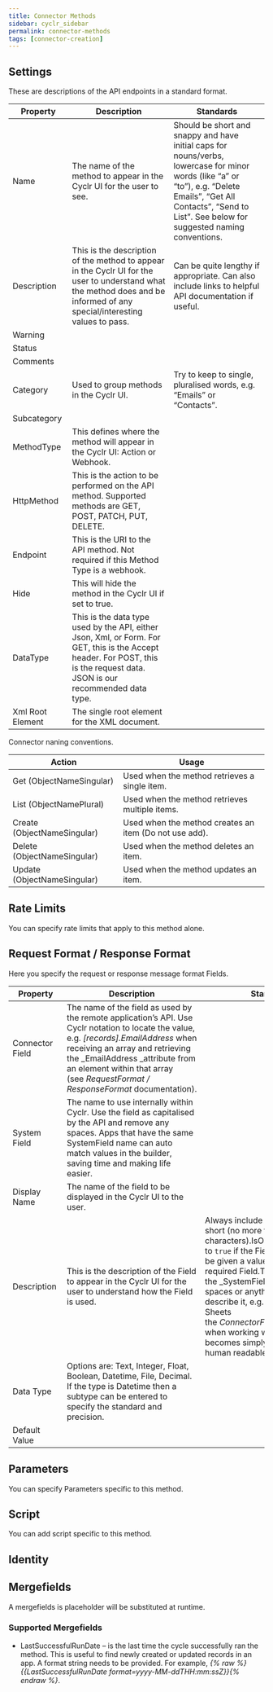 ```yaml
---
title: Connector Methods
sidebar: cyclr_sidebar
permalink: connector-methods
tags: [connector-creation]
---
```


## Settings

These are descriptions of the API endpoints in a standard format.

| Property | Description | Standards |
| --- | --- | --- |
| Name | The name of the method to appear in the Cyclr UI for the user to see. | Should be short and snappy and have initial caps for nouns/verbs, lowercase for minor words (like “a” or “to”), e.g. “Delete Emails”, “Get All Contacts”, “Send to List”.  See below for suggested naming conventions. |
| Description | This is the description of the method to appear in the Cyclr UI for the user to understand what the method does and be informed of any special/interesting values to pass. | Can be quite lengthy if appropriate. Can also include links to helpful API documentation if useful.|
| Warning | | |
| Status | | |
| Comments | | |
| Category | Used to group methods in the Cyclr UI. | Try to keep to single, pluralised words, e.g. “Emails” or “Contacts”.|
| Subcategory | | |
| MethodType | This defines where the method will appear in the Cyclr UI: Action or Webhook. | |
| HttpMethod | This is the action to be performed on the API method. Supported methods are GET, POST, PATCH, PUT, DELETE. | |
| Endpoint | This is the URI to the API method. Not required if this Method Type is a webhook.| |
| Hide | This will hide the method in the Cyclr UI if set to true. |
| DataType | This is the data type used by the API, either Json, Xml, or Form. For GET, this is the Accept header. For POST, this is the request data. JSON is our recommended data type.| |
| Xml Root Element | The single root element for the XML document.| |

Connector naning conventions.

| Action | Usage |
| --- | --- | 
| Get (ObjectNameSingular) | Used when the method retrieves a single item. |
| List (ObjectNamePlural)| Used when the method retrieves multiple items. |
| Create (ObjectNameSingular) | Used when the method creates an item (Do not use add). |
| Delete (ObjectNameSingular) | Used when the method deletes an item. |
| Update (ObjectNameSingular) | Used when the method updates an item. |

## Rate Limits

You can specify rate limits that apply to this method alone.

## Request Format / Response Format

Here you specify the request or response message format Fields. 

| Property | Description | Standards |
| --- | --- | ---
| Connector Field | The name of the field as used by the remote application’s API. Use Cyclr notation to locate the value, e.g. _[records].EmailAddress_ when receiving an array and retrieving the _EmailAddress _attribute from an element within that array (see _RequestFormat / ResponseFormat_ documentation). | |
| System Field | The name to use internally within Cyclr. Use the field as capitalised by the API and remove any spaces. Apps that have the same SystemField name can auto match values in the builder, saving time and making life easier.| |
| Display Name | The name of the field to be displayed in the Cyclr UI to the user. | |
| Description | This is the description of the Field to appear in the Cyclr UI for the user to understand how the Field is used. | Always include this and keep fairly short (no more than 100 characters).IsOptionalSet to `true` if the Field doesn’t have to be given a value. Leave out if it’s a required Field.Typically, take the _SystemField _value and add spaces or anything that might help describe it, e.g. in _G_oogle Sheets the _ConnectorField_ _entry.title_ used when working with Rows becomes simply _Row Title_. Think human readable. |
| Data Type | Options are: Text, Integer, Float, Boolean, Datetime, File, Decimal.  If the type is Datetime then a subtype can be entered to specify the standard and precision. | |
| Default Value | | |

## Parameters

You can specify Parameters specific to this method.

## Script

You can add script specific to this method.

## Identity


## Mergefields

A mergefields is placeholder will be substituted at runtime.

### Supported Mergefields

*   LastSuccessfulRunDate – is the last time the cycle successfully ran the method. This is useful to find newly created or updated records in an app. A format string needs to be provided. For example, _{% raw %}{{LastSuccessfulRunDate format=yyyy-MM-ddTHH:mm:ssZ}}{% endraw %}_.


